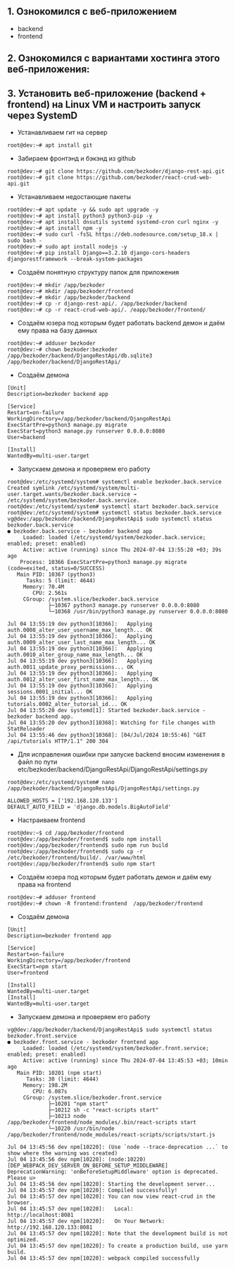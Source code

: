 ## 1. Ознокомился с веб-приложением
- backend
- frontend
## 2. Ознокомился с вариантами хостинга этого веб-приложения:

## 3. Установить веб-приложение (backend + frontend) на Linux VM и настроить запуск через SystemD
- Устанавливаем гит на сервер
```console
root@dev:~# apt install git
```
- Забираем фронтэнд и бэкэнд из github
```console
root@dev:~# git clone https://github.com/bezkoder/django-rest-api.git
root@dev:~# git clone https://github.com/bezkoder/react-crud-web-api.git
```
- Устанавливаем недостающие пакеты 
```console
root@dev:~# apt update -y && sudo apt upgrade -y
root@dev:~# apt install python3 python3-pip -y
root@dev:~# apt install dnsutils systemd systemd-cron curl nginx -y
root@dev:~# apt install npm -y
root@dev:~# sudo curl -fsSL https://deb.nodesource.com/setup_18.x | sudo bash -
root@dev:~# sudo apt install nodejs -y
root@dev:~# pip install Django==3.2.10 django-cors-headers djangorestframework --break-system-packages
```
- Создаём понятную структуру папок для приложения
```console
root@dev:~# mkdir /app/bezkoder
root@dev:~# mkdir /app/bezkoder/frontend
root@dev:~# mkdir /app/bezkoder/backend
root@dev:~# cp -r django-rest-api/. /app/bezkoder/backend
root@dev:~# cp -r react-crud-web-api/. /eapp/bezkoder/frontend/

```
- Создаём юзера под которым будет работать backend демон и даём ему права на базу данных
```console
root@dev:~# adduser bezkoder
root@dev:~# chown bezkoder:bezkoder /app/bezkoder/backend/DjangoRestApi/db.sqlite3 /app/bezkoder/backend/DjangoRestApi/
```
- Создаём демона
```console
[Unit]
Description=bezkoder backend app

[Service]
Restart=on-failure
WorkingDirectory=/app/bezkoder/backend/DjangoRestApi
ExecStartPre=python3 manage.py migrate
ExecStart=python3 manage.py runserver 0.0.0.0:8080
User=backend

[Install]
WantedBy=multi-user.target

```

- Запускаем демона и проверяем его работу
```console
root@dev:/etc/systemd/system# systemctl enable bezkoder.back.service
Created symlink /etc/systemd/system/multi-user.target.wants/bezkoder.back.service → /etc/systemd/system/bezkoder.back.service.
root@dev:/etc/systemd/system# systemctl start bezkoder.back.service
root@dev:/etc/systemd/system# systemctl status bezkoder.back.service
vg@dev:/app/bezkoder/backend/DjangoRestApi$ sudo systemctl status  bezkoder.back.service
● bezkoder.back.service - bezkoder backend app
     Loaded: loaded (/etc/systemd/system/bezkoder.back.service; enabled; preset: enabled)
     Active: active (running) since Thu 2024-07-04 13:55:20 +03; 39s ago
    Process: 10366 ExecStartPre=python3 manage.py migrate (code=exited, status=0/SUCCESS)
   Main PID: 10367 (python3)
      Tasks: 5 (limit: 4644)
     Memory: 70.4M
        CPU: 2.561s
     CGroup: /system.slice/bezkoder.back.service
             ├─10367 python3 manage.py runserver 0.0.0.0:8080
             └─10368 /usr/bin/python3 manage.py runserver 0.0.0.0:8080

Jul 04 13:55:19 dev python3[10366]:   Applying auth.0008_alter_user_username_max_length... OK
Jul 04 13:55:19 dev python3[10366]:   Applying auth.0009_alter_user_last_name_max_length... OK
Jul 04 13:55:19 dev python3[10366]:   Applying auth.0010_alter_group_name_max_length... OK
Jul 04 13:55:19 dev python3[10366]:   Applying auth.0011_update_proxy_permissions... OK
Jul 04 13:55:19 dev python3[10366]:   Applying auth.0012_alter_user_first_name_max_length... OK
Jul 04 13:55:19 dev python3[10366]:   Applying sessions.0001_initial... OK
Jul 04 13:55:19 dev python3[10366]:   Applying tutorials.0002_alter_tutorial_id... OK
Jul 04 13:55:20 dev systemd[1]: Started bezkoder.back.service - bezkoder backend app.
Jul 04 13:55:20 dev python3[10368]: Watching for file changes with StatReloader
Jul 04 13:55:46 dev python3[10368]: [04/Jul/2024 10:55:46] "GET /api/tutorials HTTP/1.1" 200 304
```

- Для исправления ошибки при запуске backend вносим изменения в файл по пути etc/bezkoder/backend/DjangoRestApi/DjangoRestApi/settings.py

```console
root@dev:/etc/systemd/system# nano /app/bezkoder/backend/DjangoRestApi/DjangoRestApi/settings.py

ALLOWED_HOSTS = ['192.168.120.133']
DEFAULT_AUTO_FIELD = 'django.db.models.BigAutoField'
```

- Настраиваем frontend

```console
root@dev:~$ cd /app/bezkoder/frontend
root@dev:/app/bezkoder/frontend$ sudo npm install
root@dev:/app/bezkoder/frontend$ sudo npm run build
root@dev:/app/bezkoder/frontend$ sudo cp -r /etc/bezkoder/frontend/build/. /var/www/html
root@dev:/app/bezkoder/frontend$ sudo npm start
```
- Создаём юзера под которым будет работать демон и даём ему права на frontend
```console
root@dev:~# adduser frontend
root@dev:~# chown -R frontend:frontend  /app/bezkoder/frontend
```
- Создаём демона
```console
[Unit]
Description=bezkoder frontend app

[Service]
Restart=on-failure
WorkingDirectory=/app/bezkoder/frontend
ExecStart=npm start
User=frontend

[Install]
WantedBy=multi-user.target
[Install]
WantedBy=multi-user.target
```

- Запускаем демона и проверяем его работу
```console
vg@dev:/app/bezkoder/backend/DjangoRestApi$ sudo systemctl status  bezkoder.front.service
● bezkoder.front.service - bezkoder frontend app
     Loaded: loaded (/etc/systemd/system/bezkoder.front.service; enabled; preset: enabled)
     Active: active (running) since Thu 2024-07-04 13:45:53 +03; 10min ago
   Main PID: 10201 (npm start)
      Tasks: 30 (limit: 4644)
     Memory: 198.2M
        CPU: 6.087s
     CGroup: /system.slice/bezkoder.front.service
             ├─10201 "npm start"
             ├─10212 sh -c "react-scripts start"
             ├─10213 node /app/bezkoder/frontend/node_modules/.bin/react-scripts start
             └─10220 /usr/bin/node /app/bezkoder/frontend/node_modules/react-scripts/scripts/start.js

Jul 04 13:45:56 dev npm[10220]: (Use `node --trace-deprecation ...` to show where the warning was created)
Jul 04 13:45:56 dev npm[10220]: (node:10220) [DEP_WEBPACK_DEV_SERVER_ON_BEFORE_SETUP_MIDDLEWARE] DeprecationWarning: 'onBeforeSetupMiddleware' option is deprecated. Please u>
Jul 04 13:45:56 dev npm[10220]: Starting the development server...
Jul 04 13:45:57 dev npm[10220]: Compiled successfully!
Jul 04 13:45:57 dev npm[10220]: You can now view react-crud in the browser.
Jul 04 13:45:57 dev npm[10220]:   Local:            http://localhost:8081
Jul 04 13:45:57 dev npm[10220]:   On Your Network:  http://192.168.120.133:8081
Jul 04 13:45:57 dev npm[10220]: Note that the development build is not optimized.
Jul 04 13:45:57 dev npm[10220]: To create a production build, use yarn build.
Jul 04 13:45:57 dev npm[10220]: webpack compiled successfully
```


